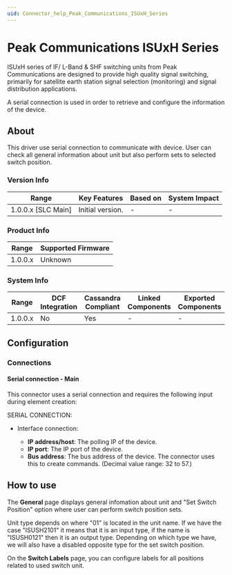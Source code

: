 ```yaml
---
uid: Connector_help_Peak_Communications_ISUxH_Series
---
```


# Peak Communications ISUxH Series

ISUxH series of IF/ L-Band & SHF switching units from Peak Communications are designed to provide high quality signal switching, primarily for satellite earth station signal selection (monitoring) and signal distribution applications.

A serial connection is used in order to retrieve and configure the information of the device.

## About

This driver use serial connection to communicate with device. User can check all general information about unit but also perform sets to selected switch position.

### Version Info

| Range              | Key Features     | Based on | System Impact |
|--------------------|------------------|----------|---------------|
| 1.0.0.x [SLC Main] | Initial version. | -        | -             |

### Product Info

| Range   | Supported Firmware |
|---------|--------------------|
| 1.0.0.x | Unknown            |

### System Info

| Range     | DCF Integration     | Cassandra Compliant     | Linked Components     | Exported Components     |
|-----------|---------------------|-------------------------|-----------------------|-------------------------|
| 1.0.0.x   | No                  | Yes                     | -                     | -                       |

## Configuration

### Connections

#### Serial connection - Main

This connector uses a serial connection and requires the following input during element creation:

SERIAL CONNECTION:

- Interface connection:

  - **IP address/host**: The polling IP of the device.
  - **IP port**: The IP port of the device.
  - **Bus address**: The bus address of the device. The connector uses this to create commands. (Decimal value range: 32 to 57.)

## How to use

The **General** page displays general infomation about unit and "Set Switch Position" option where user can perform switch position sets.

Unit type depends on where "01" is located in the unit name. If we have the case "ISUSH2101" it means that it is an input type, if the name is "ISUSH0121" then it is an output type. Depending on which type we have, we will also have a disabled opposite type for the set switch position.

On the **Switch Labels** page, you can configure labels for all positions related to used switch unit.

